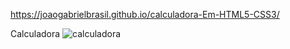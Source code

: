  https://joaogabrielbrasil.github.io/calculadora-Em-HTML5-CSS3/
 
 Calculadora
![calculadora](https://user-images.githubusercontent.com/28787494/136666405-082c0220-1fb3-4f8e-9758-b965c1ded7c7.png)
